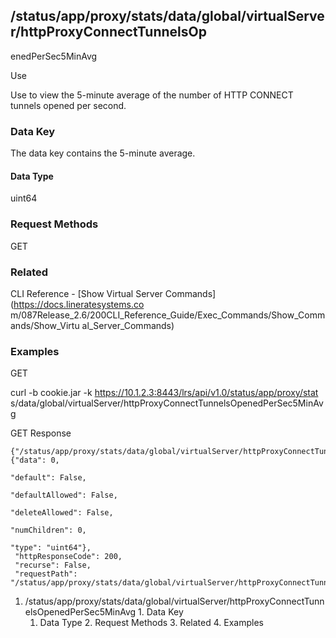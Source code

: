 ## /status/app/proxy/stats/data/global/virtualServer/httpProxyConnectTunnelsOp
enedPerSec5MinAvg

Use

Use to view the 5-minute average of the number of HTTP CONNECT tunnels opened
per second.

### Data Key

The data key contains the 5-minute average.

#### Data Type

uint64

### Request Methods

GET

### Related

CLI Reference - [Show Virtual Server Commands](https://docs.lineratesystems.co
m/087Release_2.6/200CLI_Reference_Guide/Exec_Commands/Show_Commands/Show_Virtu
al_Server_Commands)

### Examples

GET

curl -b cookie.jar -k https://10.1.2.3:8443/lrs/api/v1.0/status/app/proxy/stat
s/data/global/virtualServer/httpProxyConnectTunnelsOpenedPerSec5MinAvg

GET Response

    
    
    {"/status/app/proxy/stats/data/global/virtualServer/httpProxyConnectTunnelsOpenedPerSec5MinAvg": {"data": 0,
                                                                                                    "default": False,
                                                                                                    "defaultAllowed": False,
                                                                                                    "deleteAllowed": False,
                                                                                                    "numChildren": 0,
                                                                                                    "type": "uint64"},
     "httpResponseCode": 200,
     "recurse": False,
     "requestPath": "/status/app/proxy/stats/data/global/virtualServer/httpProxyConnectTunnelsOpenedPerSec5MinAvg"}
    

  1. /status/app/proxy/stats/data/global/virtualServer/httpProxyConnectTunnelsOpenedPerSec5MinAvg
    1. Data Key
      1. Data Type
    2. Request Methods
    3. Related
    4. Examples

